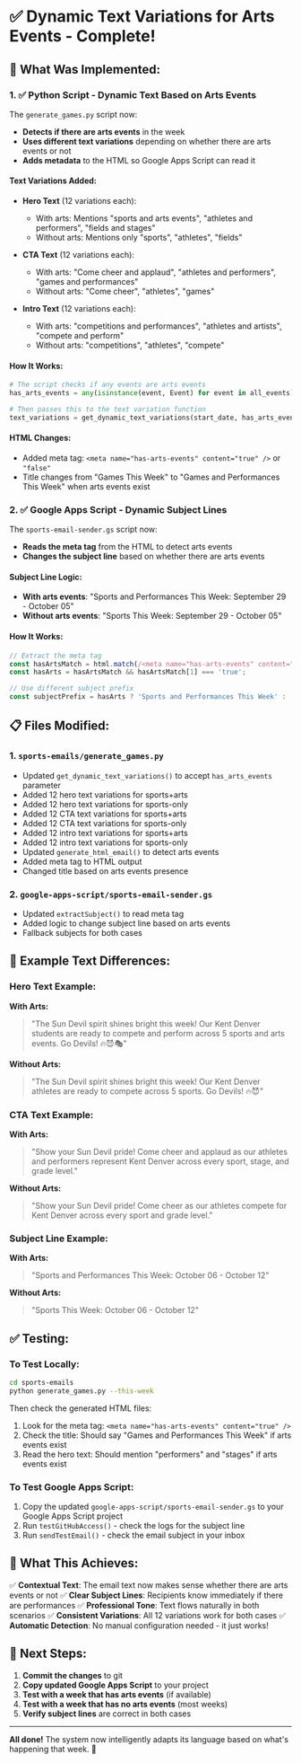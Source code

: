 # ✅ Dynamic Text Variations for Arts Events - Complete!

## 🎯 What Was Implemented:

### 1. ✅ Python Script - Dynamic Text Based on Arts Events
The `generate_games.py` script now:
- **Detects if there are arts events** in the week
- **Uses different text variations** depending on whether there are arts events or not
- **Adds metadata** to the HTML so Google Apps Script can read it

#### Text Variations Added:
- **Hero Text** (12 variations each):
  - With arts: Mentions "sports and arts events", "athletes and performers", "fields and stages"
  - Without arts: Mentions only "sports", "athletes", "fields"
  
- **CTA Text** (12 variations each):
  - With arts: "Come cheer and applaud", "athletes and performers", "games and performances"
  - Without arts: "Come cheer", "athletes", "games"
  
- **Intro Text** (12 variations each):
  - With arts: "competitions and performances", "athletes and artists", "compete and perform"
  - Without arts: "competitions", "athletes", "compete"

#### How It Works:
```python
# The script checks if any events are arts events
has_arts_events = any(isinstance(event, Event) for event in all_events)

# Then passes this to the text variation function
text_variations = get_dynamic_text_variations(start_date, has_arts_events)
```

#### HTML Changes:
- Added meta tag: `<meta name="has-arts-events" content="true" />` or `"false"`
- Title changes from "Games This Week" to "Games and Performances This Week" when arts events exist

### 2. ✅ Google Apps Script - Dynamic Subject Lines
The `sports-email-sender.gs` script now:
- **Reads the meta tag** from the HTML to detect arts events
- **Changes the subject line** based on whether there are arts events

#### Subject Line Logic:
- **With arts events**: "Sports and Performances This Week: September 29 - October 05"
- **Without arts events**: "Sports This Week: September 29 - October 05"

#### How It Works:
```javascript
// Extract the meta tag
const hasArtsMatch = html.match(/<meta name="has-arts-events" content="(true|false)"/i);
const hasArts = hasArtsMatch && hasArtsMatch[1] === 'true';

// Use different subject prefix
const subjectPrefix = hasArts ? 'Sports and Performances This Week' : 'Sports This Week';
```

## 📋 Files Modified:

### 1. `sports-emails/generate_games.py`
- Updated `get_dynamic_text_variations()` to accept `has_arts_events` parameter
- Added 12 hero text variations for sports+arts
- Added 12 hero text variations for sports-only
- Added 12 CTA text variations for sports+arts
- Added 12 CTA text variations for sports-only
- Added 12 intro text variations for sports+arts
- Added 12 intro text variations for sports-only
- Updated `generate_html_email()` to detect arts events
- Added meta tag to HTML output
- Changed title based on arts events presence

### 2. `google-apps-script/sports-email-sender.gs`
- Updated `extractSubject()` to read meta tag
- Added logic to change subject line based on arts events
- Fallback subjects for both cases

## 🎨 Example Text Differences:

### Hero Text Example:
**With Arts:**
> "The Sun Devil spirit shines bright this week! Our Kent Denver students are ready to compete and perform across 5 sports and arts events. Go Devils! 🔥😈🎭"

**Without Arts:**
> "The Sun Devil spirit shines bright this week! Our Kent Denver athletes are ready to compete across 5 sports. Go Devils! 🔥😈"

### CTA Text Example:
**With Arts:**
> "Show your Sun Devil pride! Come cheer and applaud as our athletes and performers represent Kent Denver across every sport, stage, and grade level."

**Without Arts:**
> "Show your Sun Devil pride! Come cheer as our athletes compete for Kent Denver across every sport and grade level."

### Subject Line Example:
**With Arts:**
> "Sports and Performances This Week: October 06 - October 12"

**Without Arts:**
> "Sports This Week: October 06 - October 12"

## ✅ Testing:

### To Test Locally:
```bash
cd sports-emails
python generate_games.py --this-week
```

Then check the generated HTML files:
1. Look for the meta tag: `<meta name="has-arts-events" content="true" />`
2. Check the title: Should say "Games and Performances This Week" if arts events exist
3. Read the hero text: Should mention "performers" and "stages" if arts events exist

### To Test Google Apps Script:
1. Copy the updated `google-apps-script/sports-email-sender.gs` to your Google Apps Script project
2. Run `testGitHubAccess()` - check the logs for the subject line
3. Run `sendTestEmail()` - check the email subject in your inbox

## 🎯 What This Achieves:

✅ **Contextual Text**: The email text now makes sense whether there are arts events or not
✅ **Clear Subject Lines**: Recipients know immediately if there are performances
✅ **Professional Tone**: Text flows naturally in both scenarios
✅ **Consistent Variations**: All 12 variations work for both cases
✅ **Automatic Detection**: No manual configuration needed - it just works!

## 📝 Next Steps:

1. **Commit the changes** to git
2. **Copy updated Google Apps Script** to your project
3. **Test with a week that has arts events** (if available)
4. **Test with a week that has no arts events** (most weeks)
5. **Verify subject lines** are correct in both cases

---

**All done!** The system now intelligently adapts its language based on what's happening that week. 🎉
